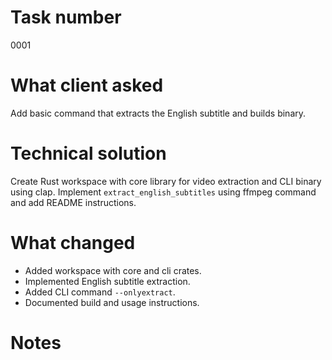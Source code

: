 # Task number
0001
# What client asked
Add basic command that extracts the English subtitle and builds binary.
# Technical solution
Create Rust workspace with core library for video extraction and CLI binary using clap. Implement `extract_english_subtitles` using ffmpeg command and add README instructions.
# What changed
- Added workspace with core and cli crates.
- Implemented English subtitle extraction.
- Added CLI command `--onlyextract`.
- Documented build and usage instructions.
# Notes


